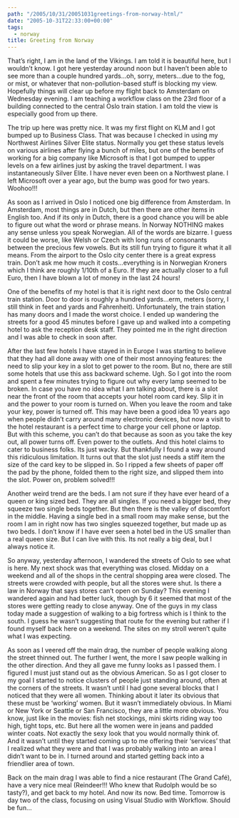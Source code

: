 ```yaml
---
path: "/2005/10/31/20051031greetings-from-norway-html/" 
date: "2005-10-31T22:33:00+00:00" 
tags:
  - norway
title: Greeting from Norway
---
```

That&rsquo;s right, I am in the land of the Vikings. I am told it is beautiful here, but I wouldn&#8217;t know. I got here yesterday around noon but I haven&#8217;t been able to see more than a couple hundred yards&hellip;oh, sorry, meters&hellip;due to the fog, or mist, or whatever that non-pollution-based stuff is blocking my view. Hopefully things will clear up before my flight back to Amsterdam on Wednesday evening. I am teaching a workflow class on the 23rd floor of a building connected to the central Oslo train station. I am told the view is especially good from up there.

The trip up here was pretty nice. It was my first flight on KLM and I got bumped up to Business Class. That was because I checked in using my Northwest Airlines Silver Elite status. Normally you get these status levels on various airlines after flying a bunch of miles, but one of the benefits of working for a big company like Microsoft is that I got bumped to upper levels on a few airlines just by asking the travel department. I was instantaneously Silver Elite. I have never even been on a Northwest plane. I left Microsoft over a year ago, but the bump was good for two years. Woohoo!!!

As soon as I arrived in Oslo I noticed one big difference from Amsterdam. In Amsterdam, most things are in Dutch, but then there are other items in English too. And if its only in Dutch, there is a good chance you will be able to figure out what the word or phrase means. In Norway NOTHING makes any sense unless you speak Norwegian. All of the words are bizarre. I guess it could be worse, like Welsh or Czech with long runs of consonants between the precious few vowels. But its still fun trying to figure it what it all means. From the airport to the Oslo city center there is a great express train. Don&#8217;t ask me how much it costs&hellip;everything is in Norwegian Kroners which I think are roughly 1/10th of a Euro. If they are actually closer to a full Euro, then I have blown a lot of money in the last 24 hours!

One of the benefits of my hotel is that it is right next door to the Oslo central train station. Door to door is roughly a hundred yards&hellip;erm, meters (sorry, I still think in feet and yards and Fahrenheit). Unfortunately, the train station has many doors and I made the worst choice. I ended up wandering the streets for a good 45 minutes before I gave up and walked into a competing hotel to ask the reception desk staff. They pointed me in the right direction and I was able to check in soon after.

After the last few hotels I have stayed in in Europe I was starting to believe that they had all done away with one of their most annoying features: the need to slip your key in a slot to get power to the room. But no, there are still some hotels that use this ass backward scheme. Ugh. So I got into the room and spent a few minutes trying to figure out why every lamp seemed to be broken. In case you have no idea what I am talking about, there is a slot near the front of the room that accepts your hotel room card key. Slip it in and the power to your room is turned on. When you leave the room and take your key, power is turned off. This may have been a good idea 10 years ago when people didn&#8217;t carry around many electronic devices, but now a visit to the hotel restaurant is a perfect time to charge your cell phone or laptop. But with this scheme, you can&#8217;t do that because as soon as you take the key out, all power turns off. Even power to the outlets. And this hotel claims to cater to business folks. Its just wacky. But thankfully I found a way around this ridiculous limitation. It turns out that the slot just needs a stiff item the size of the card key to be slipped in. So I ripped a few sheets of paper off the pad by the phone, folded them to the right size, and slipped them into the slot. Power on, problem solved!!!

Another weird trend are the beds. I am not sure if they have ever heard of a queen or king sized bed. They are all singles. If you need a bigger bed, they squeeze two single beds together. But then there is the valley of discomfort in the middle. Having a single bed in a small room may make sense, but the room I am in right now has two singles squeezed together, but made up as two beds. I don&#8217;t know if I have ever seen a hotel bed in the US smaller than a real queen size. But I can live with this. Its not really a big deal, but I always notice it.

So anyway, yesterday afternoon, I wandered the streets of Oslo to see what is here. My next shock was that everything was closed. Midday on a weekend and all of the shops in the central shopping area were closed. The streets were crowded with people, but all the stores were shut. Is there a law in Norway that says stores can&#8217;t open on Sunday? This evening I wandered again and had better luck, though by 6 it seemed that most of the stores were getting ready to close anyway. One of the guys in my class today made a suggestion of walking to a big fortress which is I think to the south. I guess he wasn&#8217;t suggesting that route for the evening but rather if I found myself back here on a weekend. The sites on my stroll weren&#8217;t quite what I was expecting.

As soon as I veered off the main drag, the number of people walking along the street thinned out. The further I went, the more I saw people walking in the other direction. And they all gave me funny looks as I passed them. I figured I must just stand out as the obvious American. So as I got closer to my goal I started to notice clusters of people just standing around, often at the corners of the streets. It wasn&#8217;t until I had gone several blocks that I noticed that they were all women. Thinking about it later its obvious that these must be &#8216;working&#8217; women. But it wasn&#8217;t immediately obvious. In Miami or New York or Seattle or San Francisco, they are a little more obvious. You know, just like in the movies: fish net stockings, mini skirts riding way too high, tight tops, etc. But here all the women were in jeans and padded winter coats. Not exactly the sexy look that you would normally think of. And it wasn&#8217;t until they started coming up to me offering their &#8216;services&#8217; that I realized what they were and that I was probably walking into an area I didn&#8217;t want to be in. I turned around and started getting back into a friendlier area of town.

Back on the main drag I was able to find a nice restaurant (The Grand Caf&eacute;), have a very nice meal (Reindeer!!! Who knew that Rudolph would be so tasty?), and get back to my hotel. And now its now. Bed time. Tomorrow is day two of the class, focusing on using Visual Studio with Workflow. Should be fun&#8230;
